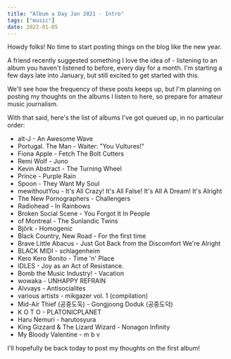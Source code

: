 ```yaml
---
title: "Album a Day Jan 2021 - Intro"
tags: ["music"]
date: 2022-01-05
---
```


Howdy folks! No time to start posting things on the blog like the new year.

A friend recently suggested something I love the idea of - listening to an
album you haven't listened to before, every day for a month. I'm starting a
few days late into January, but still excited to get started with this.

We'll see how the frequency of these posts keeps up, but I'm planning on
posting my thoughts on the albums I listen to here, so prepare for amateur
music journalism.

With that said, here's the list of albums I've got queued up, in no particular order:
- alt-J - An Awesome Wave
- Portugal. The Man - Waiter: "You Vultures!"
- Fiona Apple - Fetch The Bolt Cutters
- Remi Wolf - Juno
- Kevin Abstract - The Turning Wheel
- Prince - Purple Rain
- Spoon - They Want My Soul
- mewithoutYou - It's All Crazy! It's All False! It's All A Dream! It's Alright
- The New Pornographers - Challengers
- Radiohead - In Rainbows
- Broken Social Scene - You Forgot It In People
- of Montreal - The Sunlandic Twins
- Björk - Homogenic
- Black Country, New Road - For the first time
- Brave Little Abacus - Just Got Back from the Discomfort We're Alright
- BLACK MIDI - schlagenheim
- Kero Kero Bonito - Time 'n' Place
- IDLES - Joy as an Act of Resistance.
- Bomb the Music Industry! - Vacation
- wowaka - UNHAPPY REFRAIN
- Alvvays - Antisocialites
- various artists - mikgazer vol. 1 (compilation)
- Mid-Air Thief (공중도둑) - Gongjoong Doduk (공중도덕)
- K O T O - PLATONICPLANET
- Haru Nemuri - harutosyura
- King Gizzard & The Lizard Wizard - Nonagon Infinity
- My Bloody Valentine - m b v

I'll hopefully be back today to post my thoughts on the first album!
